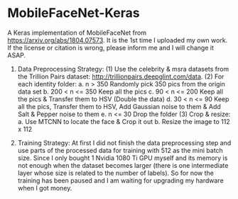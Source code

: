 # MobileFaceNet-Keras
A Keras implementation of MobileFaceNet from https://arxiv.org/abs/1804.07573. It is the 1st time I uploaded my own work. If the license or citation is wrong, please inform me and I will change it ASAP. 

1. Data Preprocessing Strategy:
(1) Use the celebrity & msra datasets from the Trillion Pairs dataset: http://trillionpairs.deepglint.com/data. 
(2) For each identity folder: 
a. n > 350
Randomly pick 350 pics from the origin data set
b. 200 < n <= 350
Keep all the pics
c. 90 < n <= 200
Keep all the pics & Transfer them to HSV (Double the data)
d. 30 < n <= 90
Keep all the pics, Transfer them to HSV, Add Gaussian noise to them & Add Salt & Pepper noise to them
e. n <= 30
Drop the folder
(3) Crop & resize: 
a. Use MTCNN to locate the face & Crop it out
b. Resize the image to 112 x 112

2. Training Strategy: 
At first I did not finish the data preprocessing step and use parts of the processed data for training with 512 as the mini batch size. Since I only bought 1 Nvidia 1080 Ti GPU myself and its memory is not enough when the dataset becomes larger (there is one intermediate layer whose size is related to the number of labels). So for now the training has been paused and I am waiting for upgrading my hardware when I got money. 
